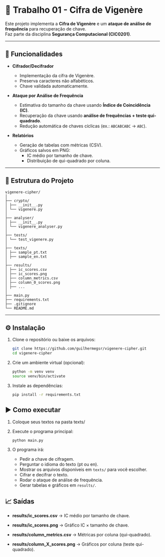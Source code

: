# 🔐 Trabalho 01 - Cifra de Vigenère

Este projeto implementa a **Cifra de Vigenère** e um **ataque de análise de frequência** para recuperação de chave.  
Faz parte da disciplina **Segurança Computacional (CIC0201)**.

---

## 🚀 Funcionalidades

- **Cifrador/Decifrador**
  - Implementação da cifra de Vigenère.
  - Preserva caracteres não alfabéticos.
  - Chave validada automaticamente.

- **Ataque por Análise de Frequência**
  - Estimativa do tamanho da chave usando **Índice de Coincidência (IC)**.
  - Recuperação da chave usando **análise de frequências + teste qui-quadrado**.
  - Redução automática de chaves cíclicas (ex.: `ABCABCABC` → `ABC`).

- **Relatórios**
  - Geração de tabelas com métricas (CSV).
  - Gráficos salvos em PNG:
    - IC médio por tamanho de chave.
    - Distribuição de qui-quadrado por coluna.

---

## 📂 Estrutura do Projeto
```
vigenere-cipher/
│
├── crypto/
│ ├── __init__.py
│ └── vigenere.py
│
├── analyser/
│ ├── __init__.py
│ └── vigenere_analyser.py
│
├── tests/
│ └── test_vigenere.py
│
├── texts/
│ ├── sample_pt.txt
│ ├── sample_en.txt
│
├── results/
│ ├── ic_scores.csv
│ ├── ic_scores.png
│ ├── column_metrics.csv
│ ├── column_0_scores.png
│ ├── ...
│
├── main.py
├── requirements.txt
├── .gitignore
└── README.md
```
---

## ⚙️ Instalação

1. Clone o repositório ou baixe os arquivos:
    ```bash
    git clone https://github.com/guilhermegsr/vigenere-cipher.git
    cd vigenere-cipher
    ```

2. Crie um ambiente virtual (opcional):
    ```bash
    python -m venv venv
    source venv/bin/activate
    ```

3. Instale as dependências:
    ```bash
    pip install -r requirements.txt
    ```

## ▶️ Como executar

1. Coloque seus textos na pasta texts/

2. Execute o programa principal:

    ```bash
    python main.py
    ```

3. O programa irá:

    - Pedir a chave de cifragem.
    - Perguntar o idioma do texto (pt ou en).
    - Mostrar os arquivos disponíveis em `texts/` para você escolher.
    - Cifrar e decifrar o texto.
    - Rodar o ataque de análise de frequência.
    - Gerar tabelas e gráficos em `results/`.

## 📈 Saídas

- **results/ic_scores.csv** → IC médio por tamanho de chave.

- **results/ic_scores.png** → Gráfico IC × tamanho de chave.

- **results/column_metrics.csv** → Métricas por coluna (qui-quadrado).

- **results/column_X_scores.png** → Gráficos por coluna (teste qui-quadrado).